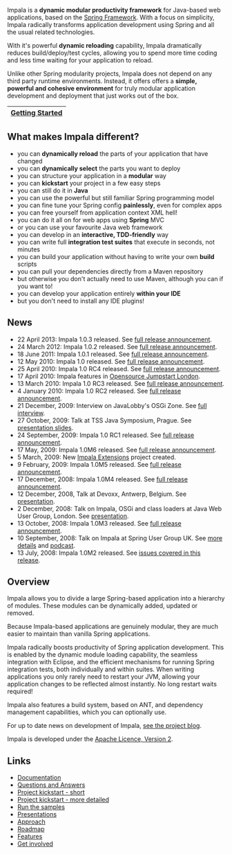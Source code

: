 Impala is a **dynamic modular productivity framework** for Java-based web applications, based on the [Spring Framework](http://www.springframework.org).
With a focus on simplicity, Impala radically transforms application development using Spring and all the usual related technologies.

With it's powerful **dynamic reloading** capability, Impala dramatically reduces build/deploy/test cycles, allowing you to spend more time coding and less time waiting for your application to reload.

Unlike other Spring modularity projects, Impala does not depend on any third party runtime environments. Instead, it offers offers a **simple, powerful and cohesive environment** for truly modular application development and deployment that just works out of the box.

| [Getting Started](FirstSteps.md) |
|:---------------------------------|

## What makes Impala different? ##
  * you can **dynamically reload** the parts of your application that have changed
  * you can **dynamically select** the parts you want to deploy
  * you can structure your application in a **modular** way
  * you can **kickstart** your project in a few easy steps
  * you can still do it in **Java**
  * you can use the powerful but still familiar Spring programming model
  * you can fine tune your Spring config **painlessly**, even for complex apps
  * you can free yourself from application context XML hell!
  * you can do it all on for web apps using **Spring** MVC
  * or you can use your favourite Java web framework
  * you can develop in an **interactive, TDD-friendly** way
  * you can write full **integration test suites** that execute in seconds, not minutes
  * you can build your application without having to write your own **build** scripts
  * you can pull your dependencies directly from a Maven repository
  * but otherwise you don't actually need to use Maven, although you can if you want to!
  * you can develop your application entirely **within your IDE**
  * but you don't need to install any IDE plugins!

## News ##

  * 22 April 2013: Impala 1.0.3 released. See [full release announcement](http://impalablog.blogspot.co.uk/2013/04/impala-103-released.html).
  * 24 March 2012: Impala 1.0.2 released. See [full release announcement](http://impalablog.blogspot.co.uk/2012/03/impala-102.html).
  * 18 June 2011: Impala 1.0.1 released. See [full release announcement](http://impalablog.blogspot.com/2011/08/impala-101-released.html).
  * 12 May 2010: Impala 1.0 released. See [full release announcement](http://impalablog.blogspot.com/2010/05/impala-10-final-released.html).
  * 25 April 2010: Impala 1.0 RC4 released. See [full release announcement](Release1_0RC4Announcement.md).
  * 17 April 2010: Impala features in [Opensource Jumpstart London](https://www.ibm.com/developerworks/mydeveloperworks/wikis/home?lang=en#/wiki/Opensource%20Jumpstart%20London).
  * 13 March 2010: Impala 1.0 RC3 released. See [full release announcement](Release1_0RC3Announcement.md).
  * 4 January 2010: Impala 1.0 RC2 released. See [full release announcement](Release1_0RC2Announcement.md).
  * 21 December, 2009: Interview on JavaLobby's OSGi Zone. See [full interview](http://osgi.dzone.com/articles/impala-alternative-module).
  * 27 October, 2009: Talk at TSS Java Symposium, Prague. See [presentation slides](http://impala.googlecode.com/svn/wiki/presentations/tss-europe.pdf).
  * 24 September, 2009: Impala 1.0 RC1 released. See [full release announcement](Release1_0RC1Announcement.md).
  * 17 May, 2009: Impala 1.0M6 released. See [full release announcement](Release1_0M6Announcement.md).
  * 5 March, 2009: New [Impala Extensions](http://code.google.com/p/impala-extensions/) project created.
  * 9 February, 2009: Impala 1.0M5 released. See [full release announcement](Release1_0M5Announcement.md).
  * 17 December, 2008: Impala 1.0M4 released. See [full release announcement](Release1_0M4Announcement.md).
  * 12 December, 2008, Talk at Devoxx, Antwerp, Belgium. See [presentation](http://impala.googlecode.com/svn/wiki/presentations/devoxx-2008.ppt).
  * 2 December, 2008: Talk on Impala, OSGi and class loaders at Java Web User Group, London. See [presentation](http://impala.googlecode.com/svn/wiki/presentations/javawug-122008.ppt).
  * 13 October, 2008: Impala 1.0M3 released. See [full release announcement](Release1_0M3Announcement.md).
  * 10 September, 2008: Talk on Impala at Spring User Group UK. See [more details](http://skillsmatter.com/event-details/java-jee/spring-ug-meeting) and [podcast](http://skillsmatter.com/podcast/java-jee/impala).
  * 13 July, 2008: Impala 1.0M2 released. See [issues covered in this release](http://code.google.com/p/impala/issues/list?can=1&q=label%3ARelease1.0M2).

## Overview ##

Impala allows you to divide a large Spring-based application into a hierarchy of modules. These modules can be dynamically added, updated or removed.

Because Impala-based applications are genuinely modular, they are much easier to maintain than vanilla Spring applications.

Impala radically boosts productivity of Spring application development. This is enabled by the dynamic module loading capability, the seamless integration with Eclipse, and the efficient mechanisms for running Spring integration tests, both individually and within suites. When writing applications you only rarely need to restart your JVM, allowing your application changes to be reflected almost instantly. No long restart waits required!

Impala also features a build system, based on ANT, and dependency management capabilities, which you can optionally use.

For up to date news on development of Impala, [see the project blog](http://impalablog.blogspot.com/).

Impala is developed under the [Apache Licence, Version 2](http://www.apache.org/licenses/LICENSE-2.0.html).

## Links ##

  * [Documentation](WikiHome.md)
  * [Questions and Answers](QuestionAndAnswers.md)
  * [Project kickstart - short](FirstSteps.md)
  * [Project kickstart - more detailed](GettingStarted.md)
  * [Run the samples](RunningSamples.md)
  * [Presentations](Presentations.md)
  * [Approach](Approach.md)
  * [Roadmap](Roadmap.md)
  * [Features](Features.md)
  * [Get involved](GetInvolved.md)
